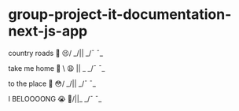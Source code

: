 # group-project-it-documentation-next-js-app

country roads
          🤚
      😣/
     _/|| 
    _/¯  ¯\_

take me home
👋 
    \ 😩
        || \_
    _/¯  ¯\_

to the place 
          🤚
      😳/
     _/|| 
    _/¯  ¯\_

I BELOOOONG 
        😭
   👊/||\_ 
    _/¯   ¯\_